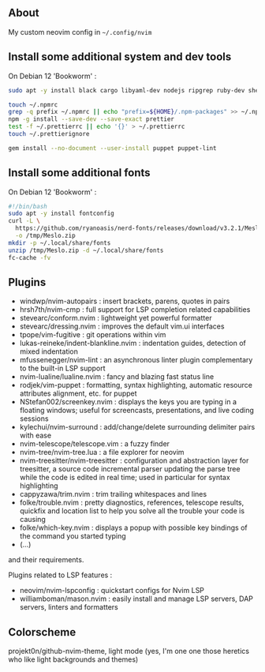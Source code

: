 ## About

My custom neovim config in `~/.config/nvim`

## Install some additional system and dev tools

On Debian 12 'Bookworm' :

```bash
sudo apt -y install black cargo libyaml-dev nodejs ripgrep ruby-dev shellcheck

touch ~/.npmrc
grep -q prefix ~/.npmrc || echo "prefix=${HOME}/.npm-packages" >> ~/.npmrc
npm -g install --save-dev --save-exact prettier
test -f ~/.prettierrc || echo '{}' > ~/.prettierrc
touch ~/.prettierignore

gem install --no-document --user-install puppet puppet-lint
```

## Install some additional fonts

On Debian 12 'Bookworm' :

```bash
#!/bin/bash
sudo apt -y install fontconfig
curl -L \
  https://github.com/ryanoasis/nerd-fonts/releases/download/v3.2.1/Meslo.zip \
  -o /tmp/Meslo.zip
mkdir -p ~/.local/share/fonts
unzip /tmp/Meslo.zip -d ~/.local/share/fonts
fc-cache -fv
```

## Plugins

- windwp/nvim-autopairs : insert brackets, parens, quotes in pairs
- hrsh7th/nvim-cmp : full support for LSP completion related capabilities
- stevearc/conform.nvim : lightweight yet powerful formatter
- stevearc/dressing.nvim : improves the default vim.ui interfaces
- tpope/vim-fugitive : git operations within vim
- lukas-reineke/indent-blankline.nvim : indentation guides, detection of mixed indentation
- mfussenegger/nvim-lint : an asynchronous linter plugin complementary to the built-in LSP support
- nvim-lualine/lualine.nvim : fancy and blazing fast status line
- rodjek/vim-puppet : formatting, syntax highlighting, automatic resource attributes alignment, etc. for puppet
- NStefan002/screenkey.nvim : displays the keys you are typing in a floating windows; useful for screencasts, presentations, and live coding sessions
- kylechui/nvim-surround : add/change/delete surrounding delimiter pairs with ease
- nvim-telescope/telescope.vim : a fuzzy finder
- nvim-tree/nvim-tree.lua : a file explorer for neovim
- nvim-treesitter/nvim-treesitter : configuration and abstraction layer for treesitter, a source code incremental parser updating the parse tree while the code is edited in real time; used in particular for syntax highlighting
- cappyzawa/trim.nvim : trim trailing whitespaces and lines
- folke/trouble.nvim : pretty diagnostics, references, telescope results, quickfix and location list to help you solve all the trouble your code is causing
- folke/which-key.nvim : displays a popup with possible key bindings of the command you started typing
- (...)

and their requirements.

Plugins related to LSP features :

- neovim/nvim-lspconfig : quickstart configs for Nvim LSP
- williamboman/mason.nvim : easily install and manage LSP servers, DAP servers, linters and formatters

## Colorscheme

projekt0n/github-nvim-theme, light mode (yes, I'm one one those heretics who like light backgrounds and themes)
